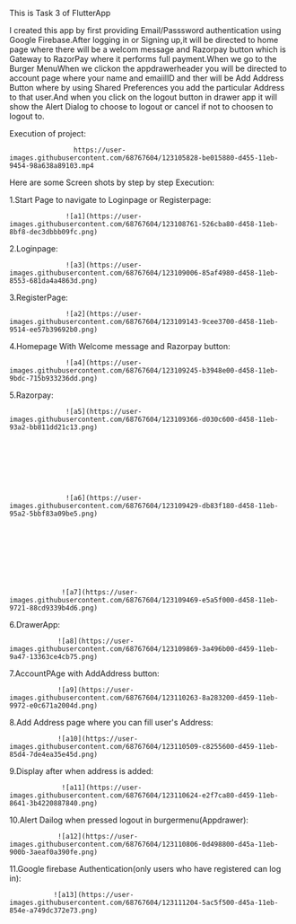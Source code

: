 This is Task 3 of FlutterApp


I created this app by first providing Email/Passsword authentication using Google Firebase.After logging in or Signing up,it will be directed to home page where there will be a welcom message and Razorpay button which is Gateway to RazorPay where it performs full payment.When we go to the Burger MenuWhen we clickon the appdrawerheader you will be directed to account page where your name and emaiilID and ther will be Add Address Button where by using Shared Preferences you add the particular Address to that user.And when you click on the logout button in drawer app it will show the Alert Dialog to choose to logout or cancel if not to choosen to logout to. 





Execution of project:



                    https://user-images.githubusercontent.com/68767604/123105828-be015880-d455-11eb-9454-98a638a89103.mp4
                    
                    
                    
Here are some Screen shots by step by step Execution:

1.Start Page to navigate to Loginpage or Registerpage:



                  ![a1](https://user-images.githubusercontent.com/68767604/123108761-526cba80-d458-11eb-8bf8-dec3dbbb09fc.png)






2.Loginpage:



                  ![a3](https://user-images.githubusercontent.com/68767604/123109006-85af4980-d458-11eb-8553-681da4a4863d.png)





3.RegisterPage:


                  ![a2](https://user-images.githubusercontent.com/68767604/123109143-9cee3700-d458-11eb-9514-ee57b39692b0.png)






4.Homepage With Welcome message and Razorpay button:



                  ![a4](https://user-images.githubusercontent.com/68767604/123109245-b3948e00-d458-11eb-9bdc-715b933236dd.png)






5.Razorpay:




                  ![a5](https://user-images.githubusercontent.com/68767604/123109366-d030c600-d458-11eb-93a2-bb811dd21c13.png)







                  
                  ![a6](https://user-images.githubusercontent.com/68767604/123109429-db83f180-d458-11eb-95a2-5bbf83a09be5.png)
                  
                  
                  
                  
                  
                  
                  
                 
                 
                 ![a7](https://user-images.githubusercontent.com/68767604/123109469-e5a5f000-d458-11eb-9721-88cd9339b4d6.png)








6.DrawerApp:



                
                
                ![a8](https://user-images.githubusercontent.com/68767604/123109869-3a496b00-d459-11eb-9a47-13363ce4cb75.png)









7.AccountPAge with AddAddress button:




                
                
                ![a9](https://user-images.githubusercontent.com/68767604/123110263-8a283200-d459-11eb-9972-e0c671a2004d.png)






8.Add Address page where you can fill user's Address:



                ![a10](https://user-images.githubusercontent.com/68767604/123110509-c8255600-d459-11eb-85d4-7de4ea35e45d.png)







9.Display after when address is added:




                 ![a11](https://user-images.githubusercontent.com/68767604/123110624-e2f7ca80-d459-11eb-8641-3b4220887840.png)








10.Alert Dailog when pressed logout in burgermenu(Appdrawer):



                
                
                ![a12](https://user-images.githubusercontent.com/68767604/123110806-0d498800-d45a-11eb-900b-3aeaf0a390fe.png)







11.Google firebase Authentication(only users who have registered can log in):



               
               
               ![a13](https://user-images.githubusercontent.com/68767604/123111204-5ac5f500-d45a-11eb-854e-a749dc372e73.png)





